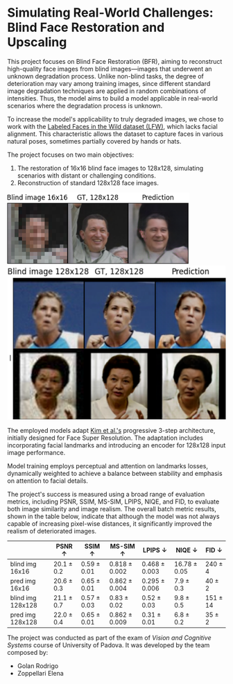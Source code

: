 # Simulating Real-World Challenges: Blind Face Restoration and Upscaling

This project focuses on Blind Face Restoration (BFR), aiming to reconstruct high-quality face images from blind images—images that underwent an unknown degradation process. Unlike non-blind tasks, the degree of deterioration may vary among training images, since different standard image degradation techniques are applied in random combinations of intensities. Thus, the model aims to build a model applicable in real-world scenarios where the degradation process is unknown.

To increase the model's applicability to truly degraded images, we chose to work with the [Labeled Faces in the Wild dataset (LFW)](https://vis-www.cs.umass.edu/lfw/), which lacks facial alignment. This characteristic allows the dataset to capture faces in various natural poses, sometimes partially covered by hands or hats.

The project focuses on two main objectives:

1. The restoration of 16x16 blind face images to 128x128, simulating scenarios with distant or challenging conditions.
2. Reconstruction of standard 128x128 face images.

![16x16 result](example16.PNG)
![128x128 result](example.png)
   
The employed models adapt [Kim et al.'s](https://arxiv.org/abs/1908.08239) progressive 3-step architecture, initially designed for Face Super Resolution. The adaptation includes incorporating facial landmarks and introducing an encoder for 128x128 input image performance.

Model training employs perceptual and attention on landmarks losses, dynamically weighted to achieve a balance between stability and emphasis on attention to facial details.

The project's success is measured using a broad range of evaluation metrics, including PSNR, SSIM, MS-SIM, LPIPS, NIQE, and FID, to evaluate both image similarity and image realism. The overall batch metric results, shown in the table below, indicate that although the model was not always capable of increasing pixel-wise distances, it significantly improved the realism of deteriorated images.

|                 | PSNR $\uparrow$ | SSIM $\uparrow$ | MS-SIM $\uparrow$ | LPIPS $\downarrow$ | NIQE $\downarrow$ | FID $\downarrow$ |
| --------------- | ---- | ---- | ------ | ----- | ---- | --- |
| blind img 16x16 | 20.1 $\pm$ 0.2 | 0.59 $\pm$ 0.01 | 0.818 $\pm$ 0.002 | 0.468 $\pm$ 0.003 | 16.78 $\pm$ 0.05 | 240 $\pm$ 4 |
| pred img 16x16 | 20.6 $\pm$ 0.3 | 0.65  $\pm$ 0.01 | 0.862  $\pm$ 0.004 | 0.295  $\pm$ 0.006 | 7.9  $\pm$ 0.3 | 40  $\pm$ 2 |
| blind img 128x128 | 21.1 $\pm$ 0.7 | 0.57 $\pm$ 0.03 | 0.83 $\pm$ 0.02 | 0.52 $\pm$ 0.03 | 9.8 $\pm$ 0.5 | 151 $\pm$ 14 |
| pred img 128x128 | 22.0 $\pm$ 0.4 | 0.65 $\pm$ 0.01 | 0.862 $\pm$ 0.009 | 0.31 $\pm$ 0.01 | 6.8 $\pm$ 0.2 | 35 $\pm$ 2 |

The project was conducted as part of the exam of *Vision and Cognitive Systems* course of University of Padova. It was developed by the team composed by:
* Golan Rodrigo
* Zoppellari Elena
